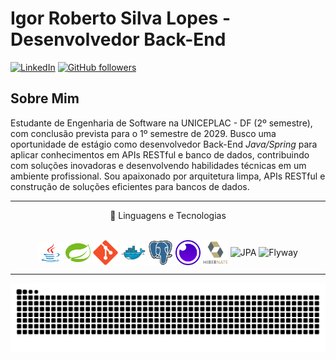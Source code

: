# Igor Roberto Silva Lopes - Desenvolvedor Back-End
[![LinkedIn](https://img.shields.io/badge/LinkedIn-0077B5?style=for-the-badge&logo=linkedin&logoColor=white )](https://www.linkedin.com/in/igor-roberto-7b057b365/ )
[![GitHub followers](https://img.shields.io/badge/GitHub-100000?style=for-the-badge&logo=github&logoColor=white )](https://github.com/igorRooberto )

## Sobre Mim
Estudante de Engenharia de Software na UNICEPLAC - DF (2º semestre), com conclusão prevista para o 1º semestre de 2029. Busco uma oportunidade de estágio como desenvolvedor Back-End *Java/Spring* para aplicar conhecimentos em APIs RESTful e banco de dados, contribuindo com soluções inovadoras e desenvolvendo habilidades técnicas em um ambiente profissional. Sou apaixonado por arquitetura limpa, APIs RESTful e construção de soluções eficientes para bancos de dados.

---
<div align="center">
 🤖 Linguagens e Tecnologias
</div><br>
<p align="center">
  <img align="center" alt="Java" height="30" width="40" src="https://raw.githubusercontent.com/devicons/devicon/master/icons/java/java-original.svg">
  <img align="center" alt="Spring" height="30" width="40" src="https://raw.githubusercontent.com/devicons/devicon/master/icons/spring/spring-original.svg">
  <img align="center" alt="Git" height="40" width="40" src="https://raw.githubusercontent.com/devicons/devicon/master/icons/git/git-original.svg">
  <img align="center" alt="Docker" height="40" width="40" src="https://raw.githubusercontent.com/devicons/devicon/master/icons/docker/docker-original.svg">
  <img align="center" alt="PostgreSQL" height="40" width="40" src="https://raw.githubusercontent.com/devicons/devicon/master/icons/postgresql/postgresql-original.svg">
  <img align="center" alt="Insomnia" height="40" width="40" src="https://raw.githubusercontent.com/devicons/devicon/master/icons/insomnia/insomnia-original.svg">
  <img align="center" alt="Hibernate" height="40" width="40" src="https://raw.githubusercontent.com/devicons/devicon/master/icons/hibernate/hibernate-original-wordmark.svg">
  <img align="center" alt="JPA" src="https://img.shields.io/badge/JPA-2C6927?style=for-the-badge&logo=java&logoColor=white">
  <img align="center" alt="Flyway" src="https://img.shields.io/badge/Flyway-CC0200?style=for-the-badge&logo=flyway&logoColor=white">
</p>

---

  <picture align="center">
  <source media="(prefers-color-scheme: dark)" srcset="https://raw.githubusercontent.com/igorRooberto/igorRooberto/output/github-contribution-grid-snake-dark.svg">
  <source media="(prefers-color-scheme: light)" srcset="https://raw.githubusercontent.com/igorRooberto/igorRooberto/output/github-contribution-grid-snake-dark.svg">
  <img align="center" alt="github contribution grid snake animation" src="https://raw.githubusercontent.com/igorRooberto/igorRooberto/output/github-contribution-grid-snake.svg">
</picture>

